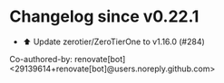 # Changelog since v0.22.1
- ⬆️ Update zerotier/ZeroTierOne to v1.16.0 (#284)

Co-authored-by: renovate[bot] <29139614+renovate[bot]@users.noreply.github.com> 
